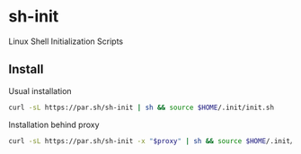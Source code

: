 # sh-init
Linux Shell Initialization Scripts

## Install

Usual installation

```sh
curl -sL https://par.sh/sh-init | sh && source $HOME/.init/init.sh
```

Installation behind proxy

```sh
curl -sL https://par.sh/sh-init -x "$proxy" | sh && source $HOME/.init/init.sh
```